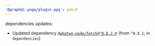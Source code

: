 ```yaml
---
'@graphql-yoga/plugin-apq': patch
---
```

dependencies updates:
  - Updated dependency [`@whatwg-node/fetch@^0.8.2` ↗︎](https://www.npmjs.com/package/@whatwg-node/fetch/v/0.8.2) (from `^0.8.1`, in `dependencies`)
